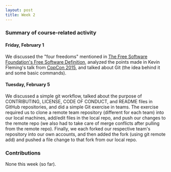 ```yaml
---
layout: post
title: Week 2
---
```


### Summary of course-related activity

#### Friday, February 1

We discussed the "four freedoms" mentioned in <a href="https://www.gnu.org/philosophy/free-sw.html" target="_blank">The Free Software Foundation's Free Software Definition</a>,
analyzed the points made in Kevin Fleming's talk from <a href="https://www.youtube.com/watch?v=n2GhS-u-5FA" target="_blank">CppCon 2015</a>, and talked about Git (the idea
behind it and some basic commands).

#### Tuesday, February 5

We discussed a simple git workflow, talked about the purpose of CONTRIBUTING, LICENSE, CODE OF CONDUCT, and README files in GitHub repositories, and did a simple Git exercise
in teams. The exercise required us to clone a remote team repository (different for each team) into our local machines, add/edit files in the local repo, and push our changes
to the remote repo (we also had to take care of merge conflicts after pulling from the remote repo). Finally, we each forked our respective team's repository into our own
accounts, and then added the fork (using git remote add) and pushed a file change to that fork from our local repo.

### Contributions

None this week (so far).
